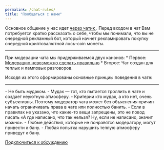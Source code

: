 ```yaml
---
permalink: /chat-rules/
title: "Пообщаться с нами"
---
```


Основное общение у нас идет [через чатик ](https://t.me/rcmpchat). Перед входом в чат Вам потребуется кратко рассказать о себе, чтобы мы понимали, что вы не очередной рекламный бот, который начнет рекламировать покупку очередной криптовалютной лось-coin монеты. 

<hr>
При модерации чата мы придерживаемся двух канонов:  
* Первое: <a href="https://vas3k.blog/notes/moderation/" target="_blank"> Модерацию невозможно сделать правильно</a>
* Второе: Чат создан для теплых и ламповых разговоров.

Исходя из этого сформированы основные принциы поведения в чате:
<hr>
- Не быть мудаком.
- Мудак — тот, кто пытается троллить в чате и создает неуютную атмосферу.
- Критерии кто мудак, а кто нет, очень субъективны. Поэтому модератор чата может без объяснения причин начать ограничивать права в чате или полностью банить.
- Если в правилах не указано, что какие-то вещи запрещены, это не повод писать «А где написано, что так нельзя? Ну, если не написано, значит можно».
- Любые действия, которые не понравятся модератору, могут привести к бану.
- Любая попытка нарушить теплую атмосферу приведут к бану.

[Подключиться к обсуждению](https://t.me/rcmpchat)